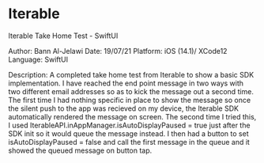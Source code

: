 # Iterable
Iterable Take Home Test - SwiftUI

Author: Bann Al-Jelawi
Date: 19/07/21
Platform: iOS (14.1)/ XCode12
Language: SwiftUI

Description: A completed take home test from Iterable to show a basic SDK implementation. I have reached the end point message in two ways with two different email addresses so as to kick the message out a second time. The first time I had nothing specific in place to show the message so once the silent push to the app was recieved on my device, the Iterable SDK automatically rendered the message on screen. The second time I tried this, I used IterableAPI.inAppManager.isAutoDisplayPaused = true just after the SDK init so it would queue the message instead. I then had a button to set isAutoDisplayPaused = false and call the first message in the queue and it showed the queued message on button tap.

